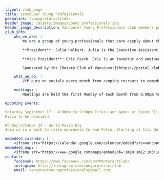 ```yaml
---
layout: club_page
title: Vancouver Young Professionals
permalink: /vanyprotaractclub/
header_image: /assets/images/young_professionals.jpg
header_image_description: Vancouver Young Professionals club members posing for a photo in a park
club_info:
    who_we_are: |
        We are a group of young professionals that care deeply about three things: 1) giving back to our communities, 2) building our professional networks, and 3) strengthening our friendships. As part of Rotary International, we leverage their network to support our three goals. We meet regularly to socialize, learn, network and organize volunteer/philanthropic projects. 

        **President**: Julia Halbert. Julia is the Executive Assistant for Early Music Vancouver. She has been a singer and performer for over ten years having performed across Canada and the US. She has appeared in multiple documentaries and theatre productions. Julia has always been an active member of her community and most recently was the Secretary for the Vancouver Young Professionals Club from 2020-2021. In her spare time Julia is on the beach, out for a run or watching the office for the 3rd time. 
 
        **Vice President**: Eric Peach. Eric is an inventor and engineer who likes to see and do cool & interesting things, and take care of the people he cares about. For fun he enjoys volunteering, teaching & mentoring, creating music, designing electronic circuits (especially ones with lots of LEDs), and various outdoor activities. His current work involves designing sensors that capture radar & radio signals to help ships, planes and satellites navigate more safely, while detecting & locating hostile or criminal ships which may be trying to hide. 

        Sponsored by the [Rotary Club of Vancouver](https://portal.clubrunner.ca/777).

    what_we_do: |
        VYP puts on socials every month from camping retreats to comedy nights and everything I’m between. Our club does multiple blood drives every year and assists with Food on The Corner and Refood. Additionally, we put on fundraisers for the Robert Lee YMCA, The Shoe Box Project, The Greater Vancouver Food Bank, and many other amazing organizations. 

    meetings: |
        Meetings are held the first Monday of each month from 6:00pm to 8:00pm online via ZOOM until further notice. For a link to the meeting, please email us or message us on social media.

Upcoming Events:

Saturday September 17 - 4:00pm to 9:00pm Trivia and games at Queen Elizabeth Park.
Pizza to be provided.

Monday October 24 - World Polio Day
Join us in a walk to raise awareness to end Polio. Starting at City Hall at 5:00pm, we will walk towards Science World. Please wear red for polio awareness.

embedded_calendar: |
    <iframe src="https://calendar.google.com/calendar/embed?src=vancouveryoungprofessionals%40gmail.com&amp;ctz=America/Vancouver" style="border: 0" scrolling="no" width="800" height="600" frameborder="0"></iframe>
embedded_map: |
    <iframe src="https://www.google.com/maps/embed?pb=!1m18!1m12!1m3!1d2602.7134046845663!2d-123.12768678428215!3d49.28182757933126!2m3!1f0!2f0!3f0!3m2!1i1024!2i768!4f13.1!3m3!1m2!1s0x5486722ab29e7ddb%3A0x446c8505730b3a11!2s955+Burrard+St%2C+Vancouver%2C+BC+V6Z+1Y2!5e0!3m2!1sen!2sca!4v1512920385537" style="border: 0px none; pointer-events: none;" allowfullscreen="" width="600" height="600" frameborder="0"></iframe>
contact:
    facebook: https://www.facebook.com/VanYPRotaractClub/
    instagram: http://instagram.com/vanyprotaractclub
    email: vancouveryoungprofessionals@gmail.com 
---
```

